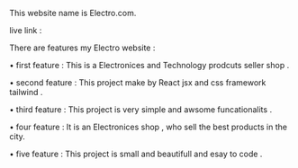 This website name is Electro.com.

live link : 


There are features my Electro website : 

• first feature : This is a Electronices and Technology prodcuts seller shop . 

• second feature : This project make by React jsx and css framework tailwind .

• third feature : This project is very simple and awsome funcationalits .

• four feature  : It is an Electronices shop , who sell the best products in the city. 

• five feature : This project is small and beautifull and esay to code . 
